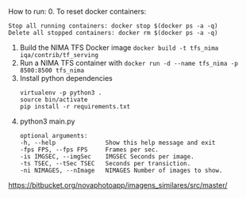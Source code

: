How to run: 
0. To reset docker containers:
   ```
   Stop all running containers: docker stop $(docker ps -a -q)
   Delete all stopped containers: docker rm $(docker ps -a -q)
   ```
1. Build the NIMA TFS Docker image `docker build -t tfs_nima iqa/contrib/tf_serving`
2. Run a NIMA TFS container with `docker run -d --name tfs_nima -p 8500:8500 tfs_nima`
3. Install python dependencies
    ```
    virtualenv -p python3 .
    source bin/activate
    pip install -r requirements.txt
    ```
4. python3 main.py
    ```
    optional arguments:
    -h, --help              Show this help message and exit
    -fps FPS, --fps FPS     Frames per sec.
    -is IMGSEC, --imgSec    IMGSEC Seconds per image.
    -ts TSEC, --tSec TSEC   Seconds per transiction.
    -ni NIMAGES, --nImage   NIMAGES Number of images to show.
    ```

https://bitbucket.org/novaphotoapp/imagens_similares/src/master/
